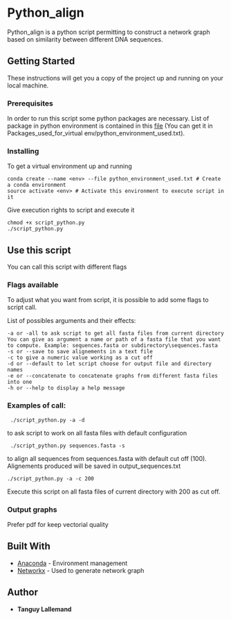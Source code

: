 # Python_align

Python_align is a python script permitting to construct a network graph based on similarity between different DNA sequences.

## Getting Started

These instructions will get you a copy of the project up and running on your local machine.

### Prerequisites

In order to run this script some python packages are necessary. List of package in python environment is contained in this [file](<Packages_used_for_virtual env/python_environment_used.txt>) (You can get it in Packages_used_for_virtual env/python_environment_used.txt).

### Installing

To get a virtual environment up and running

    conda create --name <env> --file python_environment_used.txt # Create a conda environment
    source activate <env> # Activate this environment to execute script in it

Give execution rights to script and execute it

    chmod +x script_python.py
    ./script_python.py

## Use this script

You can call this script with different flags

### Flags available

To adjust what you want from script, it is possible to add some flags to script call.

List of possibles arguments and their effects:

    -a or -all to ask script to get all fasta files from current directory
    You can give as argument a name or path of a fasta file that you want to compute. Example: sequences.fasta or subdirectory\sequences.fasta
    -s or --save to save alignements in a text file
    -c to give a numeric value working as a cut off
    -d or --default to let script choose for output file and directory names
    -e or --concatenate to concatenate graphs from different fasta files into one
    -h or --help to display a help message

### Examples of call:

     ./script_python.py -a -d

to ask script to work on all fasta files with default configuration

     ./script_python.py sequences.fasta -s

 to align all sequences from sequences.fasta with default cut off (100). Alignements produced will be saved in output_sequences.txt

    ./script_python.py -a -c 200

 Execute this script on all fasta files of current directory with 200 as cut off.

### Output graphs

 Prefer pdf for keep vectorial quality
 
## Built With

-   [Anaconda](https://www.anaconda.com/) - Environment management
-   [Networkx](https://networkx.github.io/) - Used to generate network graph

## Author

-   **Tanguy Lallemand**

